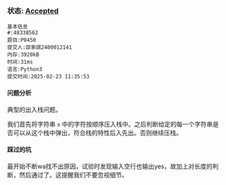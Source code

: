 ### 状态: [Accepted](http://dsbpython.openjudge.cn/dspythonbook/solution/48338562/)

```
基本信息
#:48338562
题目:P0450
提交人:邵家祺2400012141
内存:3920kB
时间:31ms
语言:Python3
提交时间:2025-02-23 11:35:53
```

#### 问题分析

典型的出入栈问题。

我们首先将字符串 `x` 中的字符按顺序压入栈中。之后判断给定的每一个字符串是否可以从这个栈中弹出，符合栈的特性后入先出。否则继续压栈。

#### 踩过的坑

最开始不断wa找不出原因，试验时发现输入空行也输出yes，故加上对长度的判断，然后通过了。这提醒我们不要忽视细节。